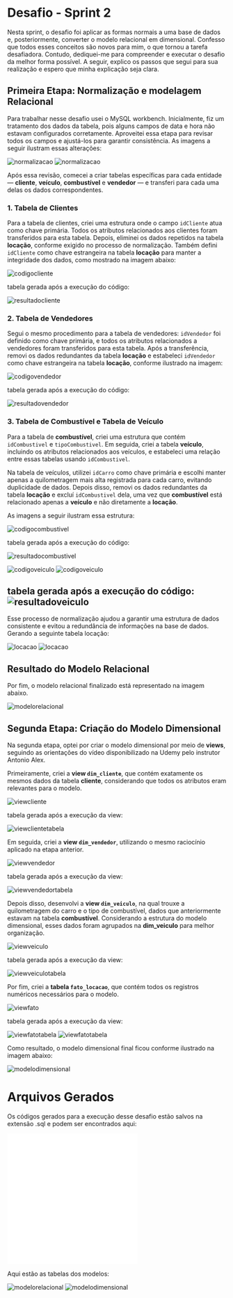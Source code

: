 # Desafio - Sprint 2

Nesta sprint, o desafio foi aplicar as formas normais a uma base de dados e, posteriormente, converter o modelo relacional em dimensional. Confesso que todos esses conceitos são novos para mim, o que tornou a tarefa desafiadora. Contudo, dediquei-me para compreender e executar o desafio da melhor forma possível. A seguir, explico os passos que segui para sua realização e espero que minha explicação seja clara.

## Primeira Etapa: Normalização e modelagem Relacional

Para trabalhar nesse desafio usei o MySQL workbench.
Inicialmente, fiz um tratamento dos dados da tabela, pois alguns campos de data e hora não estavam configurados corretamente. Aproveitei essa etapa para revisar todos os campos e ajustá-los para garantir consistência. As imagens a seguir ilustram essas alterações:

![normalizacao](../Evidencias/Desafio-Relacional/tratamentodados.png)
![normalizacao](../Evidencias/Desafio-Relacional/tratamentodados2.png)

Após essa revisão, comecei a criar tabelas específicas para cada entidade — **cliente**, **veículo**, **combustível** e **vendedor** — e transferi para cada uma delas os dados correspondentes.

### 1. Tabela de Clientes

Para a tabela de clientes, criei uma estrutura onde o campo `idCliente` atua como chave primária. Todos os atributos relacionados aos clientes foram transferidos para esta tabela. Depois, eliminei os dados repetidos na tabela **locação**, conforme exigido no processo de normalização. Também defini `idCliente` como chave estrangeira na tabela **locação** para manter a integridade dos dados, como mostrado na imagem abaixo:

![codigocliente](../Evidencias/Desafio-Relacional/cliente.png)

tabela gerada após a execução do código: 

![resultadocliente](../Evidencias/Desafio-Relacional/tbcliente.png)

### 2. Tabela de Vendedores

Segui o mesmo procedimento para a tabela de vendedores: `idVendedor` foi definido como chave primária, e todos os atributos relacionados a vendedores foram transferidos para esta tabela. Após a transferência, removi os dados redundantes da tabela **locação** e estabeleci `idVendedor` como chave estrangeira na tabela **locação**, conforme ilustrado na imagem:

![codigovendedor](../Evidencias/Desafio-Relacional/vendedor.png)

tabela gerada após a execução do código: 

![resultadovendedor](../Evidencias/Desafio-Relacional/tbvendedor.png)

### 3. Tabela de Combustível e Tabela de Veículo

Para a tabela de **combustível**, criei uma estrutura que contém `idCombustivel` e `tipoCombustivel`. Em seguida, criei a tabela **veículo**, incluindo os atributos relacionados aos veículos, e estabeleci uma relação entre essas tabelas usando `idCombustivel`.

Na tabela de veículos, utilizei `idCarro` como chave primária e escolhi manter apenas a quilometragem mais alta registrada para cada carro, evitando duplicidade de dados. Depois disso, removi os dados redundantes da tabela **locação** e excluí `idCombustivel` dela, uma vez que **combustível** está relacionado apenas a **veículo** e não diretamente a **locação**.

As imagens a seguir ilustram essa estrutura:

![codigocombustivel](../Evidencias/Desafio-Relacional/combustivel.png)

tabela gerada após a execução do código: 

![resultadocombustivel](../Evidencias/Desafio-Relacional/tbcombustivel.png)

![codigoveiculo](../Evidencias/Desafio-Relacional/veiculo.png)
![codigoveiculo](../Evidencias/Desafio-Relacional/veiculo2.png)

tabela gerada após a execução do código: 
![resultadoveiculo](../Evidencias/Desafio-Relacional/tbcarro.png)
---

Esse processo de normalização ajudou a garantir uma estrutura de dados consistente e evitou a redundância de informações na base de dados.
Gerando a seguinte tabela locação:

![locacao](../Evidencias/Desafio-Relacional/tblocacao1.png)
![locacao](../Evidencias/Desafio-Relacional/tblocacao2.png)

## Resultado do Modelo Relacional

Por fim, o modelo relacional finalizado está representado na imagem abaixo.

![modelorelacional](../Evidencias/Desafio-Relacional/modelorelacional.png)


## Segunda Etapa: Criação do Modelo Dimensional

Na segunda etapa, optei por criar o modelo dimensional por meio de **views**, seguindo as orientações do vídeo disponibilizado na Udemy pelo instrutor Antonio Alex.

Primeiramente, criei a **view `dim_cliente`**, que contém exatamente os mesmos dados da tabela **cliente**, considerando que todos os atributos eram relevantes para o modelo.

![viewcliente](../Evidencias/Desafio-Dimensional/dim_cliente.png)

tabela gerada após a execução da view:

![viewclientetabela](../Evidencias/Desafio-Dimensional/dimcliente.png)

Em seguida, criei a **view `dim_vendedor`**, utilizando o mesmo raciocínio aplicado na etapa anterior.

![viewvendedor](../Evidencias/Desafio-Dimensional/dim_vendedor.png)

tabela gerada após a execução da view:

![viewvendedortabela](../Evidencias/Desafio-Dimensional/dimvendedor.png)

Depois disso, desenvolvi a **view `dim_veiculo`**, na qual trouxe a quilometragem do carro e o tipo de combustível, dados que anteriormente estavam na tabela **combustível**. Considerando a estrutura do modelo dimensional, esses dados foram agrupados na **dim_veiculo** para melhor organização.

![viewveiculo](../Evidencias/Desafio-Dimensional/dim_veiculo.png)

tabela gerada após a execução da view:

![viewveiculotabela](../Evidencias/Desafio-Dimensional/dimveiculo.png)

Por fim, criei a **tabela `fato_locacao`**, que contém todos os registros numéricos necessários para o modelo.

![viewfato](../Evidencias/Desafio-Dimensional/tabela_fato.png)

tabela gerada após a execução da view:

![viewfatotabela](../Evidencias/Desafio-Dimensional/fato1.png)
![viewfatotabela](../Evidencias/Desafio-Dimensional/fato2.png)


Como resultado, o modelo dimensional final ficou conforme ilustrado na imagem abaixo:

![modelodimensional](../Evidencias/Desafio-Dimensional/modelodimensional.png)


# Arquivos Gerados

Os códigos gerados para a execução desse desafio estão salvos na extensão .sql e podem ser encontrados aqui:

![modelorelacional](../Desafio/modelorelacional/relacionalconcessionaria.sql)
![modelodimensional](../Desafio/modelodimensional/dimensionalconcessionaria.sql)

Aqui estão as tabelas dos modelos:

![modelorelacional](../Desafio/modelorelacional/modelorelacional.mwb)
![modelodimensional](../Desafio/modelodimensional/modelodimensional.mwb)
